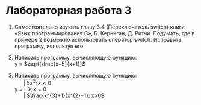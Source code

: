 # Лабораторная работа 3
 
1. Самостоятельно изучить главу 3.4 (Переключатель switch) книги «Язык программирования С», Б. Керниган, Д. Ритчи. Подумать, где в примере 2 возможно использовать оператор switch. Исправить программу, используя его. 
2. Написать программу, вычисляющую функцию:  
y = $\sqrt{\frac{x+5}{x+1}}$

3. Написать программу, вычисляющую функцию:  
    &nbsp;&nbsp;&nbsp;&nbsp;&nbsp;&nbsp;| $5x^{2}; x<0$  
y = | $0; x=0$  
    &nbsp;&nbsp;&nbsp;&nbsp;&nbsp;&nbsp;| $\frac{x^{3}+1}{x^{2}+1}; x>0$